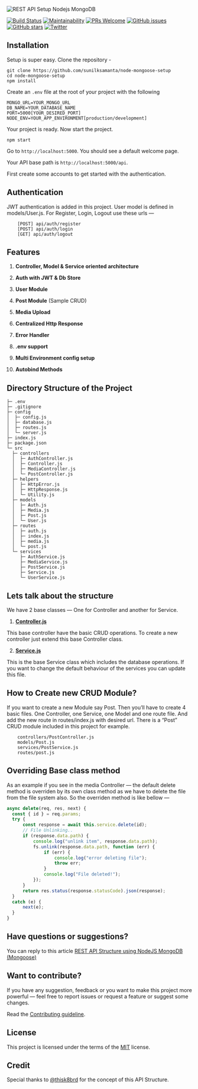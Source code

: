 ![REST API Setup Nodejs MongoDB](https://dev-to-uploads.s3.amazonaws.com/i/zxvx4pk4tdlqyk1x2a4c.png)

[![Build Status](https://travis-ci.org/sunilksamanta/node-mongoose-setup.svg?branch=master)](https://travis-ci.org/sunilksamanta/node-mongoose-setup)
[![Maintainability](https://api.codeclimate.com/v1/badges/25d8ccce7230ad5eb5c3/maintainability)](https://codeclimate.com/github/sunilksamanta/node-mongoose-setup/maintainability)
[![PRs Welcome](https://img.shields.io/badge/PRs-welcome-brightgreen.svg?style=flat-square)](contributing.md)
[![GitHub issues](https://img.shields.io/github/issues/sunilksamanta/node-mongoose-setup)](https://github.com/sunilksamanta/node-mongoose-setup/issues)
[![GitHub stars](https://img.shields.io/github/stars/sunilksamanta/node-mongoose-setup)](https://github.com/sunilksamanta/node-mongoose-setup/stargazers)
[![Twitter](https://img.shields.io/twitter/url?style=flat-square&url=https%3A%2F%2Fgithub.com%2Fsunilksamanta%2Fnode-mongoose-setup)](https://twitter.com/intent/tweet?text=Wow:&url=https%3A%2F%2Fgithub.com%2Fsunilksamanta%2Fnode-mongoose-setup)
## Installation

Setup is super easy. Clone the repository - 

```shell script
git clone https://github.com/sunilksamanta/node-mongoose-setup
cd node-mongoose-setup
npm install
```

Create an ``.env`` file at the root of your project with the following

```dotenv
MONGO_URL=YOUR_MONGO_URL
DB_NAME=YOUR_DATABASE_NAME
PORT=5000[YOUR_DESIRED_PORT]
NODE_ENV=YOUR_APP_ENVIRONMENT[production/development]
```

Your project is ready. Now start the project.

```shell script
npm start
```

Go to ``http://localhost:5000``. You should see a default welcome page.

Your API base path is ``http://localhost:5000/api``.

First create some accounts to get started with the authentication.

## Authentication

JWT authentication is added in this project. User model is defined in models/User.js. 
For Register, Login, Logout use these urls —
```
    [POST] api/auth/register
    [POST] api/auth/login
    [GET] api/auth/logout
```

## Features

1. **Controller, Model & Service oriented architecture**

1. **Auth with JWT & Db Store**

1. **User Module**

1. **Post Module** (Sample CRUD)

1. **Media Upload**

1. **Centralized Http Response**

1. **Error Handler**

1. **.env support**

1. **Multi Environment config setup**

1. **Autobind Methods**

## Directory Structure of the Project
```
├─ .env
├─ .gitignore
├─ config
│  ├─ config.js
│  ├─ database.js
│  ├─ routes.js
│  └─ server.js
├─ index.js
├─ package.json
└─ src
  ├─ controllers
  │  ├─ AuthController.js
  │  ├─ Controller.js
  │  ├─ MediaController.js
  │  └─ PostController.js
  ├─ helpers
  │  ├─ HttpError.js
  │  ├─ HttpResponse.js
  │  └─ Utility.js
  ├─ models
  │  ├─ Auth.js
  │  ├─ Media.js
  │  ├─ Post.js
  │  └─ User.js
  ├─ routes
  │  ├─ auth.js
  │  ├─ index.js
  │  ├─ media.js
  │  └─ post.js
  └─ services
     ├─ AuthService.js
     ├─ MediaService.js
     ├─ PostService.js
     ├─ Service.js
     └─ UserService.js
```
## Lets talk about the structure

We have 2 base classes — One for Controller and another for Service.

1. **[Controller.js](src/controllers/Controller.js)** 

This base controller have the basic CRUD operations. To create a new controller just extend this base Controller class.

2. **[Service.js](src/services/Service.js)**
 
This is the base Service class which includes the database operations. If you want to change the default behaviour of the services you can update this file.


## How to Create new CRUD Module?

If you want to create a new Module say Post. Then you’ll have to create 4 basic files. One Controller, one Service, one Model and one route file. And add the new route in routes/index.js with desired url.
There is a “Post” CRUD module included in this project for example.
```   
    controllers/PostController.js
    models/Post.js
    services/PostService.js
    routes/post.js
```
## Overriding Base class method

As an example if you see in the media Controller — the default delete method is overriden by its own class method as we have to delete the file from the file system also. So the overriden method is like bellow —
```js
async delete(req, res, next) {
  const { id } = req.params;
  try {
      const response = await this.service.delete(id);
      // File Unlinking..
      if (response.data.path) {
          console.log("unlink item", response.data.path);
          fs.unlink(response.data.path, function (err) {
              if (err) {
                  console.log("error deleting file");
                  throw err;
              }
              console.log("File deleted!");
          });
      }
      return res.status(response.statusCode).json(response);
  }
  catch (e) {
      next(e);
  }
}
```

## Have questions or suggestions?
You can reply to this article [REST API Structure using NodeJS MongoDB (Mongoose)](https://medium.com/@sunilksamanta/rest-api-architecture-using-nodejs-mongodb-mongoose-64f9021c906f)

## Want to contribute?

If you have any suggestion, feedback or you want to make this project more powerful — feel free to report issues or request a feature or suggest some changes.

Read the [Contributing guideline](contributing.md).

## License

This project is licensed under the terms of the [MIT](https://choosealicense.com/licenses/mit/) license.


## Credit

Special thanks to [@thisk8brd](https://github.com/thisk8brd/node-starter) for the concept of this API Structure.
